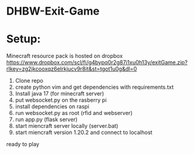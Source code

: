 # DHBW-Exit-Game

# Setup:

Minecraft resource pack is hosted on dropbox https://www.dropbox.com/scl/fi/g4bypq0r2g87i1xu0h13y/exitGame.zip?rlkey=zg2jkcooxqz6elrkjucv9r8it&st=tgot1u0g&dl=0 


1. Clone repo
2. create python vim and get dependencies with requirements.txt
3. Install java 17 (for minecraft server)
5. put websocket.py on the rasberry pi
6. install dependencies on raspi
7. run websocket.py as root (rfid and webserver)
8. run app.py (flask server)
10. start miencraft server locally (server.bat)
11. start miencraft version 1.20.2 and connect to localhost

ready to play
